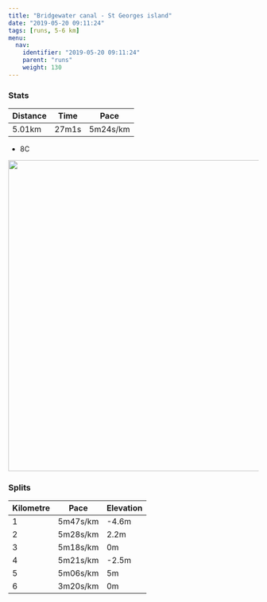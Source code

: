 ```yaml
---
title: "Bridgewater canal - St Georges island"
date: "2019-05-20 09:11:24"
tags: [runs, 5-6 km]
menu:
  nav:
    identifier: "2019-05-20 09:11:24"
    parent: "runs"
    weight: 130
---
```


### Stats

| Distance | Time | Pace |
|----------|------|------|
|5.01km|27m1s|5m24s/km|

* 8C

<img src='https://maps.googleapis.com/maps/api/staticmap?maptype=terrain&path=enc:apjeIfwyLZ~@`@dAb@z@`AxAz@|@f@`@HNRHjAAd@Hl@n@l@~@dCxFdAlAj@|@f@d@LVh@b@n@`BTb@v@rBf@jBrAfEj@~Bz@fEr@tERfBZ`BXnBj@pF\bENvACTUVKFCAa@eBHj@^jA@^AlBBf@@~@?dCMfBA~@OfBA|@DlB?rCCjAEb@?d@XhCa@pFDp@EzABPNh@AXGPG[AaCJq@K]@aAF[@mAFk@?ENOF_@QeBEoABa@EeADy@A_@Qi@ASAeAHyA?gAAq@Ie@CeAJ_ADeBGc@QiCAy@I{@Mu@CsAGo@Ia@IaAg@eDUoBCIII]OQYwAyDy@_Bk@}AESCk@YyHOsAg@iA{@iCEWS]w@uBaAwB[i@o@o@[QwA_@k@Wa@WYUOOa@{@GEE?I@g@^GAGGkBqEy@cB]}@e@cBm@gBs@eCGm@Cc@?QBKQOIWSYWu@MKIuAo@g@Ka@?q@@GPc@NMNKHKHa@Hq@HUHEh@KRIF_@JWXBJLNRJh@Pj@NJ`@f@HHf@bAZJNLAGMGOM&key=AIzaSyAfqMeaZ1CCJFGP5cWud__oZnT_Pybg-1M&size=800x800&scale=2&markers=color:yellow|label:S|53.47089,-2.26692&markers=color:green|label:F|53.47033000000001,-2.2646999999999986' width='625' />

### Splits

| Kilometre | Pace | Elevation |
|------|------|-----------|
|1|5m47s/km|-4.6m|
|2|5m28s/km|2.2m|
|3|5m18s/km|0m|
|4|5m21s/km|-2.5m|
|5|5m06s/km|5m|
|6|3m20s/km|0m|
